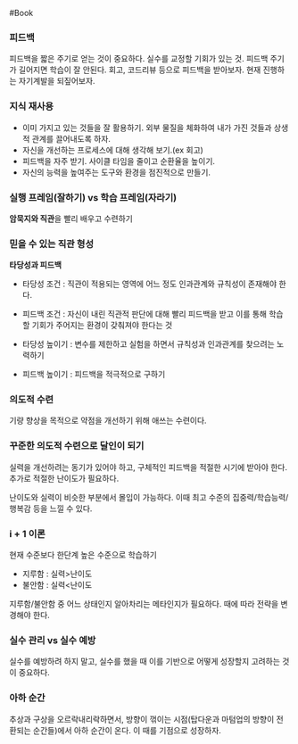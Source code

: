 #Book

### 피드백
피드백을 짧은 주기로 얻는 것이 중요하다. 실수를 교정할 기회가 있는 것. 피드백 주기가 길어지면 학습이 잘 안된다. 회고, 코드리뷰 등으로 피드백을 받아보자. 현재 진행하는 자기계발을 되짚어보자.

### 지식 재사용
+ 이미 가지고 있는 것들을 잘 활용하기. 외부 물질을 체화하여 내가 가진 것들과 상생적 관계를 끌어내도록 하자.
+ 자신을 개선하는 프로세스에 대해 생각해 보기.(ex 회고)
+ 피드백을 자주 받기. 사이클 타임을 줄이고 순환율을 높이기.
+ 자신의 능력을 높여주는 도구와 환경을 점진적으로 만들기.

### 실행 프레임(잘하기) vs 학습 프레임(자라기)
**암묵지와 직관**을 빨리 배우고 수련하기

### 믿을 수 있는 직관 형성
**타당성과 피드백**

+ 타당성 조건 : 직관이 적용되는 영역에 어느 정도 인과관계와 규칙성이 존재해야 한다.
+ 피드백 조건 : 자신이 내린 직관적 판단에 대해 빨리 피드백을 받고 이를 통해 학습할 기회가 주어지는 환경이 갖춰져야 한다는 것

+ 타당성 높이기 : 변수를 제한하고 실험을 하면서 규칙성과 인과관계를 찾으려는 노력하기
+ 피드백 높이기 : 피드백을 적극적으로 구하기

### 의도적 수련
기량 향상을 목적으로 약점을 개선하기 위해 애쓰는 수련이다. 

### 꾸준한 의도적 수련으로 달인이 되기
실력을 개선하려는 동기가 있어야 하고, 구체적인 피드백을 적절한 시기에 받아야 한다. 추가로 적절한 난이도가 필요하다.

난이도와 실력이 비슷한 부분에서 몰입이 가능하다. 이때 최고 수준의 집중력/학습능력/행복감 등을 느낄 수 있다.

### i + 1 이론
현재 수준보다 한단계 높은 수준으로 학습하기

+ 지루함 : 실력>난이도
+ 불안함 : 실력<난이도

지루함/불안함 중 어느 상태인지 알아차리는 메타인지가 필요하다. 때에 따라 전략을 변경해야 한다.

### 실수 관리 vs 실수 예방
실수를 예방하려 하지 말고, 실수를 했을 때 이를 기반으로 어떻게 성장할지 고려하는 것이 중요하다.

### 아하 순간
추상과 구상을 오르락내리락하면서, 방향이 꺾이는 시점(탑다운과 마텀업의 방향이 전환되는 순간들)에서 아하 순간이 온다. 이 때를 기점으로 성장하자.
